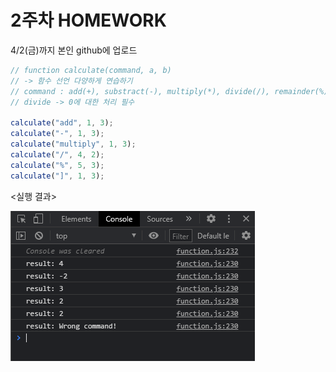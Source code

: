 # 2주차 HOMEWORK

4/2(금)까지 본인 github에 업로드

```js
// function calculate(command, a, b)
// -> 함수 선언 다양하게 연습하기
// command : add(+), substract(-), multiply(*), divide(/), remainder(%)
// divide -> 0에 대한 처리 필수

calculate("add", 1, 3);
calculate("-", 1, 3);
calculate("multiply", 1, 3);
calculate("/", 4, 2);
calculate("%", 5, 3);
calculate("]", 1, 3);
```

<실행 결과>

<img src="calculate.PNG" alt="실행 화면"></img>
